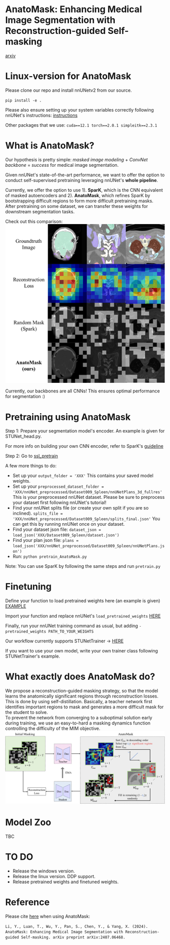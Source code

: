 # AnatoMask: Enhancing Medical Image Segmentation with Reconstruction-guided Self-masking
[arxiv](https://arxiv.org/abs/2407.06468)

# Linux-version for AnatoMask
Please clone our repo and install nnUNetv2 from our source.

`pip install -e .`

Please also ensure setting up your system variables correctly following nnUNet's instructions:
[instructions](https://github.com/MIC-DKFZ/nnUNet/blob/master/documentation/setting_up_paths.md)

Other packages that we use:
`cuda==12.1
torch==2.0.1
simpleitk==2.3.1
`
# What is AnatoMask?
Our hypothesis is pretty simple: _masked image modeling_ + _ConvNet backbone_ = _success_ for medical image segmentation. 

Given nnUNet's state-of-the-art performance, we want to offer the option to conduct self-supervised pretraining leveraging nnUNet's **whole pipeline**.

Currently, we offer the option to use 1). **SparK**, which is the CNN equivalent of masked autoencoders and 2). **AnatoMask**, which refines SparK by bootstrapping difficult regions to form more difficult pretraining masks. After pretraining on some dataset, we can transfer these weights for downstream segmentation tasks. 

Check out this comparison:
![Comparison with random masking](figs/Anatomask1.png)

Currently, our backbones are all CNNs! This ensures optimal performance for segmentation :)

# Pretraining using AnatoMask
Step 1: Prepare your segmentation model's encoder.  An example is given for STUNet_head.py. 

For more info on building your own CNN encoder, refer to SparK's [guideline](https://github.com/keyu-tian/SparK/tree/main/pretrain) 

Step 2: Go to [ssl_pretrain](https://github.com/ricklisz/AnatoMask/blob/main/nnunetv2/training/nnUNetTrainer/variants/pretrain/pretrain_AntoMask.py)

A few more things to do:
* Set up your `output_folder = 'XXX'` This contains your saved model weights. 
* Set up your `preprocessed_dataset_folder = 'XXX/nnUNet_preprocessed/Dataset009_Spleen/nnUNetPlans_3d_fullres'` This is your preprocessed nnUNet dataset. Please be sure to preprocess your dataset first following nnUNet's tutorial!
* Find your nnUNet splits file (or create your own split if you are so inclined). `splits_file = 'XXX/nnUNet_preprocessed/Dataset009_Spleen/splits_final.json'` You can get this by running nnUNet once on your dataset. 
* Find your dataset json file: `dataset_json = load_json('XXX/Dataset009_Spleen/dataset.json')`
* Find your plan json file: `plans = load_json('XXX/nnUNet_preprocessed/Dataset009_Spleen/nnUNetPlans.json')`
* Run: `python pretrain_AnatoMask.py`

Note: You can use SparK by following the same steps and run `pretrain.py` 

# Finetuning
Define your function to load pretrained weights here (an example is given) [EXAMPLE](https://github.com/ricklisz/AnatoMask/blob/main/nnunetv2/run/load_pretrained_weights.py)

Import your function and replace nnUNet's `load_pretrained_weights` [HERE](https://github.com/ricklisz/AnatoMask/blob/main/nnunetv2/run/run_training.py)

Finally, run your nnUNet training command as usual, but adding `-pretrained_weights PATH_TO_YOUR_WEIGHTS`

Our workflow currently supports STUNetTrainer -> [HERE](https://github.com/ricklisz/AnatoMask/blob/main/nnunetv2/training/nnUNetTrainer/STUNetTrainer.py)

If you want to use your own model, write your own trainer class following STUNetTrainer's example. 

# What exactly does AnatoMask do?
We propose a reconstruction-guided masking strategy, so that the model learns the anatomically significant regions through reconstruction losses. This is done by using self-distillation. Basically, a teacher network first identifies important regions to mask and generates a more difficult mask for the student to solve.  
To prevent the network from converging to a suboptimal solution early during training, we use an easy-to-hard a masking dynamics function controlling the difficulty of the MIM objective.
![Overview](figs/workflow.png)

#  Model Zoo
TBC

# TO DO
* Release the windows version.
* Release the linux version. DDP support.
* Release pretrained weights and finetuned weights. 

# Reference
Please cite [here](https://scholar.google.com/citations?view_op=view_citation&hl=en&user=MxO6qiIAAAAJ&sortby=pubdate&citation_for_view=MxO6qiIAAAAJ:LkGwnXOMwfcC) when using AnatoMask:

`Li, Y., Luan, T., Wu, Y., Pan, S., Chen, Y., & Yang, X. (2024). AnatoMask: Enhancing Medical Image Segmentation with Reconstruction-guided Self-masking. arXiv preprint arXiv:2407.06468.`

